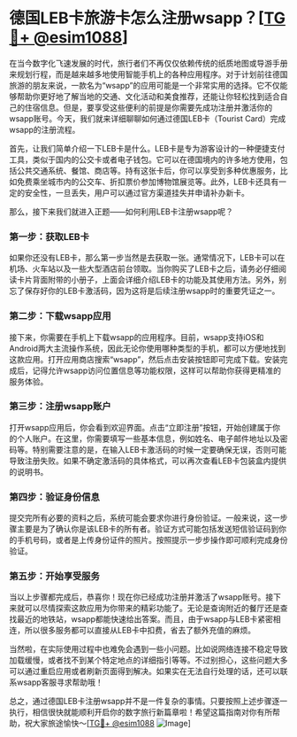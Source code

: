 # 德国LEB卡旅游卡怎么注册wsapp？[[TG💪+ @esim1088](https://t.me/s/esim1088)]

在当今数字化飞速发展的时代，旅行者们不再仅仅依赖传统的纸质地图或导游手册来规划行程，而是越来越多地使用智能手机上的各种应用程序。对于计划前往德国旅游的朋友来说，一款名为“wsapp”的应用可能是一个非常实用的选择。它不仅能够帮助你更好地了解当地的交通、文化活动和美食推荐，还能让你轻松找到适合自己的住宿信息。但是，要享受这些便利的前提是你需要先成功注册并激活你的wsapp账号。今天，我们就来详细聊聊如何通过德国LEB卡（Tourist Card）完成wsapp的注册流程。

首先，让我们简单介绍一下LEB卡是什么。LEB卡是专为游客设计的一种便捷支付工具，类似于国内的公交卡或者电子钱包。它可以在德国境内的许多地方使用，包括公共交通系统、餐馆、商店等。持有这张卡后，你可以享受到多种优惠服务，比如免费乘坐城市内的公交车、折扣票价参加博物馆展览等。此外，LEB卡还具有一定的安全性，一旦丢失，用户可以通过官方渠道挂失并申请补办新卡。

那么，接下来我们就进入正题——如何利用LEB卡注册wsapp呢？

### 第一步：获取LEB卡

如果你还没有LEB卡，那么第一步当然是去获取一张。通常情况下，LEB卡可以在机场、火车站以及一些大型酒店前台领取。当你购买了LEB卡之后，请务必仔细阅读卡片背面附带的小册子，上面会详细介绍LEB卡的功能及其使用方法。另外，别忘了保存好你的LEB卡激活码，因为这将是后续注册wsapp时的重要凭证之一。

### 第二步：下载wsapp应用

接下来，你需要在手机上下载wsapp的应用程序。目前，wsapp支持iOS和Android两大主流操作系统，因此无论你使用哪种类型的手机，都可以方便地找到这款应用。打开应用商店搜索“wsapp”，然后点击安装按钮即可完成下载。安装完成后，记得允许wsapp访问位置信息等功能权限，这样可以帮助你获得更精准的服务体验。

### 第三步：注册wsapp账户

打开wsapp应用后，你会看到欢迎界面。点击“立即注册”按钮，开始创建属于你的个人账户。在这里，你需要填写一些基本信息，例如姓名、电子邮件地址以及密码等。特别需要注意的是，在输入LEB卡激活码的时候一定要确保无误，否则可能导致注册失败。如果不确定激活码的具体格式，可以再次查看LEB卡包装盒内提供的说明书。

### 第四步：验证身份信息

提交完所有必要的资料之后，系统可能会要求你进行身份验证。一般来说，这一步骤主要是为了确认你是该LEB卡的所有者。验证方式可能包括发送短信验证码到你的手机号码，或者是上传身份证件的照片。按照提示一步步操作即可顺利完成身份验证。

### 第五步：开始享受服务

当以上步骤都完成后，恭喜你！现在你已经成功注册并激活了wsapp账号。接下来就可以尽情探索这款应用为你带来的精彩功能了。无论是查询附近的餐厅还是查找最近的地铁站，wsapp都能快速给出答案。而且，由于wsapp与LEB卡紧密相连，所以很多服务都可以直接从LEB卡中扣费，省去了额外充值的麻烦。

当然啦，在实际使用过程中也难免会遇到一些小问题。比如说网络连接不稳定导致加载缓慢，或者找不到某个特定地点的详细指引等等。不过别担心，这些问题大多可以通过重启应用或者刷新页面得到解决。如果实在无法自行处理的话，还可以联系wsapp客服寻求帮助哦！

总之，通过德国LEB卡注册wsapp并不是一件复杂的事情。只要按照上述步骤逐一执行，相信很快就能顺利开启你的数字旅行新篇章啦！希望这篇指南对你有所帮助，祝大家旅途愉快～[[TG💪+ @esim1088](https://t.me/s/esim1088) ![Image](https://i.postimg.cc/4NQfJmqS/Snipaste-2025-05-13-00-14-12.png)]